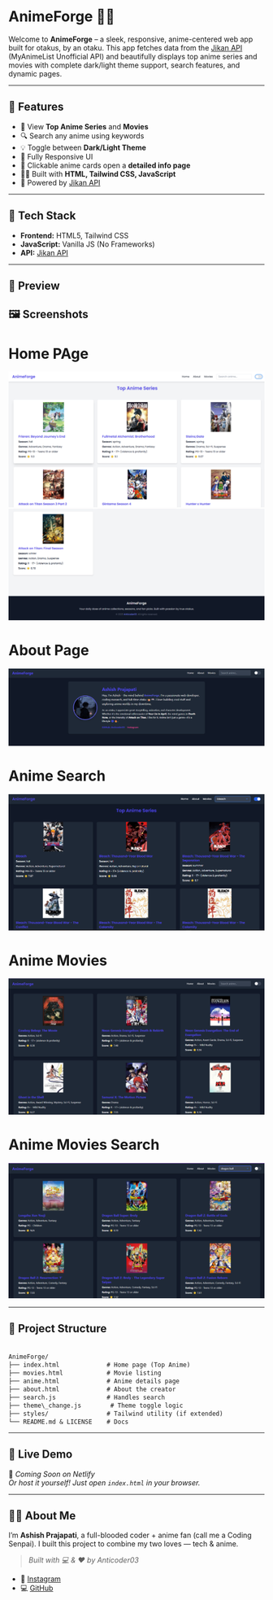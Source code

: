 
# AnimeForge 🎌🔥

Welcome to **AnimeForge** – a sleek, responsive, anime-centered web app built for otakus, by an otaku. This app fetches data from the [Jikan API](https://jikan.moe/) (MyAnimeList Unofficial API) and beautifully displays top anime series and movies with complete dark/light theme support, search features, and dynamic pages.

---

## 🌟 Features

- 🎥 View **Top Anime Series** and **Movies**
- 🔍 Search any anime using keywords
- 💡 Toggle between **Dark/Light Theme**
- 📱 Fully Responsive UI
- 🧠 Clickable anime cards open a **detailed info page**
- 👨‍💻 Built with **HTML, Tailwind CSS, JavaScript**
- 🧩 Powered by [Jikan API](https://jikan.moe/)

---

## 🔧 Tech Stack

- **Frontend:** HTML5, Tailwind CSS
- **JavaScript:** Vanilla JS (No Frameworks)
- **API:** [Jikan API](https://jikan.moe/)

---

## 📸 Preview

## 🖼️ Screenshots
# Home PAge
![Home Page 1](screenshort/home-1.png)
![Home Page 2](screenshort/home-2.png)
# About Page
![About Page](screenshort/about.png)
# Anime Search
![Anime View 1](screenshort/anime-1.png)
# Anime Movies
![Anime View 2](screenshort/anime-2.png)
# Anime Movies Search
![Anime View 3](screenshort/anime-3.png)


---

## 📂 Project Structure

```

AnimeForge/
├── index.html             # Home page (Top Anime)
├── movies.html            # Movie listing
├── anime.html             # Anime details page
├── about.html             # About the creator
├── search.js              # Handles search
├── theme\_change.js        # Theme toggle logic
├── styles/                # Tailwind utility (if extended)
└── README.md & LICENSE    # Docs

```

---

## 🔗 Live Demo

🚀 _Coming Soon on Netlify_  
_Or host it yourself! Just open `index.html` in your browser._

---

## 🙋‍♂️ About Me

I’m **Ashish Prajapati**, a full-blooded coder + anime fan (call me a Coding Senpai). I built this project to combine my two loves — tech & anime.
> _Built with 💻 & ❤️ by  Anticoder03_
- 📸 [Instagram](https://www.instagram.com/ashiah03_prajapati/)
- 💻 [GitHub](https://github.com/Anticoder03)

